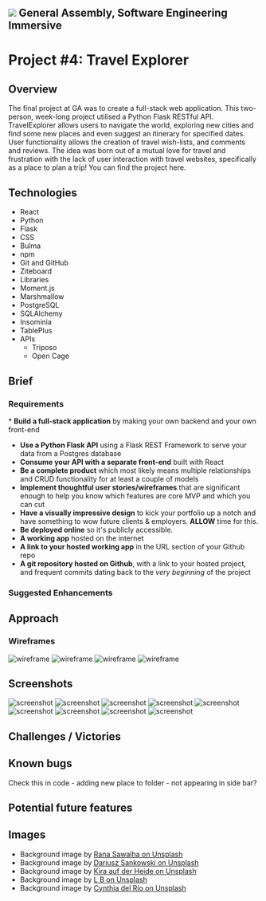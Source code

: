 
## ![](https://ga-dash.s3.amazonaws.com/production/assets/logo-9f88ae6c9c3871690e33280fcf557f33.png) General Assembly, Software Engineering Immersive


# Project #4: Travel Explorer


## Overview 

The final project at GA was to create a full-stack web application. This two-person, week-long project utilised a Python Flask RESTful API.
TravelExplorer allows users to navigate the world, exploring new cities and find some new places and even suggest an itinerary for specified dates. User functionality allows the creation of travel wish-lists, and comments and reviews.
The idea was born out of a mutual love for travel and frustration with the lack of user interaction with travel websites, specifically as a place to plan a trip! 
You can find the project here.


## Technologies

* React
* Python
* Flask
* CSS
* Bulma
* npm
* Git and GitHub
* Ziteboard
* Libraries
* Moment.js
* Marshmallow
* PostgreSQL
* SQLAlchemy
* Insominia
* TablePlus
* APIs
	- Triposo
	- Open Cage


## Brief

### Requirements

​* **Build a full-stack application** by making your own backend and your own front-end
* **Use a Python Flask API** using a Flask REST Framework to serve your data from a Postgres database
* **Consume your API with a separate front-end** built with React
* **Be a complete product** which most likely means multiple relationships and CRUD functionality for at least a couple of models
* **Implement thoughtful user stories/wireframes** that are significant enough to help you know which features are core MVP and which you can cut
* **Have a visually impressive design** to kick your portfolio up a notch and have something to wow future clients & employers. **ALLOW** time for this.
* **Be deployed online** so it's publicly accessible.
* **A working app** hosted on the internet
* **A link to your hosted working app** in the URL section of your Github repo
* **A git repository hosted on Github**, with a link to your hosted project, and frequent commits dating back to the _very beginning_ of the project


### Suggested Enhancements


## Approach

### Wireframes

![wireframe](screenshots/Wireframe_F1.png)
![wireframe](screenshots/Wireframe_F2.png)
![wireframe](screenshots/WF1.png)
![wireframe](screenshots/WF2.png)

### 
###
###


## Screenshots

![screenshot](screenshots/1.png)
![screenshot](screenshots/2.png)
![screenshot](screenshots/3.png)
![screenshot](screenshots/4.png)
![screenshot](screenshots/5.png)
![screenshot](screenshots/6.png)
![screenshot](screenshots/7.png)
![screenshot](screenshots/8.png)
![screenshot](screenshots/9.png)



## Challenges / Victories
### 
###
###

## Known bugs

Check this in code - adding new place to folder - not appearing in side bar? 

## Potential future features

## Images

* Background image by [Rana Sawalha on Unsplash](https://unsplash.com/@ranasawalha)
* Background image by [Dariusz Sankowski on Unsplash](https://unsplash.com/@dariuszsankowski)
* Background image by [Kira auf der Heide on Unsplash](https://unsplash.com/@kadh)
* Background image by [L B on Unsplash](https://unsplash.com/@iliketobike)
* Background image by [Cynthia del Río on Unsplash](https://unsplash.com/@luthiabags)


